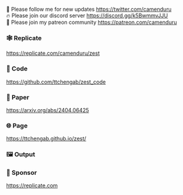 🐣 Please follow me for new updates https://twitter.com/camenduru <br />
🔥 Please join our discord server https://discord.gg/k5BwmmvJJU <br />
🥳 Please join my patreon community https://patreon.com/camenduru <br />

### 🕸 Replicate
https://replicate.com/camenduru/zest

### 🧬 Code
https://github.com/ttchengab/zest_code

### 📄 Paper
https://arxiv.org/abs/2404.06425

### 🌐 Page
https://ttchengab.github.io/zest/

### 🖼 Output


### 🏢 Sponsor
https://replicate.com
